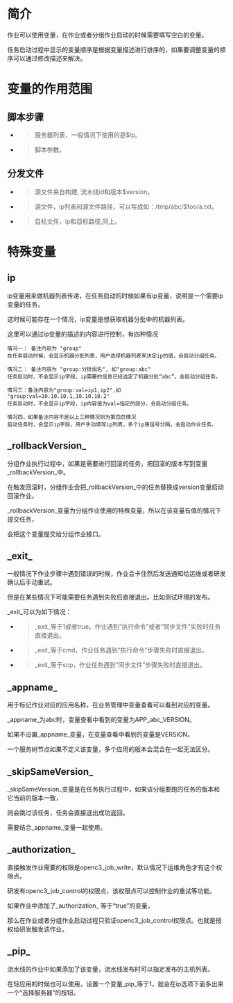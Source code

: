 # 简介

作业可以使用变量，在作业或者分组作业启动的时候需要填写空白的变量。

任务启动过程中显示的变量顺序是根据变量描述进行排序的，如果要调整变量的顺序可以通过修改描述来解决。

# 变量的作用范围

## 脚本步骤

* > 服务器列表，一般情况下使用的是$ip。
* > 脚本参数。

## 分发文件

* > 源文件来自构建, 流水线id和版本$version。
* > 源文件，ip列表和源文件路径，可以写成如：/tmp/abc/$foo/a.txt。
* > 目标文件，ip和目标路径,同上。

# 特殊变量

## ip

ip变量用来做机器列表传递，在任务启动的时候如果有ip变量，说明是一个需要ip变量的任务。

这时候可能存在一个情况，ip变量是想获取机器分批中的机器列表。

这里可以通过ip变量的描述的内容进行控制，有四种情况

```
情况一： 备注内容为 "group"
在任务启动时候，会显示机器分批列表，用户选择机器列表来决定ip的值，会启动分组任务。

情况二： 备注内容为 "group:分批组名", 如"group:abc"
任务启动时，不会显示ip字段，ip需要的信息已经选定了机器分批“abc”。会启动分组任务。

情况三：备注内容为"group:val=ip1,ip2",如 "group:val=10.10.10.1,10.10.10.2"
任务启动时，不会显示ip字段，ip内容值为val=指定的部分，会启动分组任务。

情况四，如果备注内容不是以上三种情况则为第四总情况
启动任务时，会显示ip字段，用户手动填写ip列表，多个ip用逗号分隔。会启动作业任务。
```

## \_rollbackVersion\_

分组作业执行过程中，如果是需要进行回滚的任务，把回滚的版本写到变量\_rollbackVersion\_中。

在触发回滚时，分组作业会把\_rollbackVersion\_中的任务替换成version变量启动回滚作业。

\_rollbackVersion\_变量为分组作业使用的特殊变量，所以在该变量有值的情况下提交任务，

会把这个变量提交给分组作业接口。

## \_exit\_

一般情况下作业步骤中遇到错误的时候，作业会卡住然后发送通知给运维或者研发确认后手动重试。

但是在某些情况下可能需要任务遇到失败后直接退出。比如测试环境的发布。

\_exit\_可以为如下情况：

* > \_exit\_等于1或者true。作业遇到“执行命令”或者“同步文件”失败时任务直接退出。
* > \_exit\_等于cmd，作业任务遇到“执行命令”步骤失败时直接退出。
* > \_exit\_等于scp，作业任务遇到“同步文件”步骤失败时直接退出。

## \_appname\_

用于标记作业对应的应用名称，在业务管理中变量查看可以看到对应的变量。

\_appname\_为abc时，变量查看中看到的变量为APP_abc_VERSION。

如果不设置\_appname\_变量，在变量查看中看到的变量是VERSION。

一个服务树节点如果不定义该变量，多个应用的版本会混合在一起无法区分。

## \_skipSameVersion\_

\_skipSameVersion\_变量是在任务执行过程中，如果该分组要跑的任务的版本和它当前的版本一致，

则会跳过该任务，任务会直接退出成功返回。

需要结合\_appname\_变量一起使用。

## \_authorization\_

直接触发作业需要的权限是openc3_job_write，默认情况下运维角色才有这个权限点。

研发有openc3_job_control的权限点，该权限点可以控制作业的重试等功能。

如果作业中添加了\_authorization\_ 等于“true”的变量，

那么在作业或者分组作业启动过程只验证openc3_job_control权限点。也就是授权给研发触发该作业。

## \_pip\_

流水线的作业中如果添加了该变量，流水线发布时可以指定发布的主机列表。

在轻应用的时候也可以使用，设置一个变量_pip_等于1，就会在ip选项下面多出来一个“选择服务器”的按钮。
